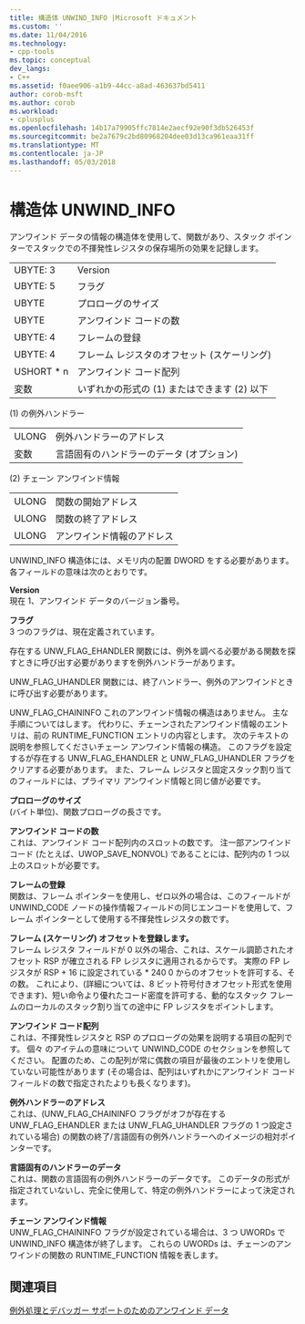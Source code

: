 ```yaml
---
title: 構造体 UNWIND_INFO |Microsoft ドキュメント
ms.custom: ''
ms.date: 11/04/2016
ms.technology:
- cpp-tools
ms.topic: conceptual
dev_langs:
- C++
ms.assetid: f0aee906-a1b9-44cc-a8ad-463637bd5411
author: corob-msft
ms.author: corob
ms.workload:
- cplusplus
ms.openlocfilehash: 14b17a79905ffc7814e2aecf92e90f3db526453f
ms.sourcegitcommit: be2a7679c2bd80968204dee03d13ca961eaa31ff
ms.translationtype: MT
ms.contentlocale: ja-JP
ms.lasthandoff: 05/03/2018
---
```

# <a name="struct-unwindinfo"></a>構造体 UNWIND_INFO
アンワインド データの情報の構造体を使用して、関数があり、スタック ポインターでスタックでの不揮発性レジスタの保存場所の効果を記録します。  
  
|||  
|-|-|  
|UBYTE: 3|Version|  
|UBYTE: 5|フラグ|  
|UBYTE|プロローグのサイズ|  
|UBYTE|アンワインド コードの数|  
|UBYTE: 4|フレームの登録|  
|UBYTE: 4|フレーム レジスタのオフセット (スケーリング)|  
|USHORT * n|アンワインド コード配列|  
|変数|いずれかの形式の (1) またはできます (2) 以下|  
  
 (1) の例外ハンドラー  
  
|||  
|-|-|  
|ULONG|例外ハンドラーのアドレス|  
|変数|言語固有のハンドラーのデータ (オプション)|  
  
 (2) チェーン アンワインド情報  
  
|||  
|-|-|  
|ULONG|関数の開始アドレス|  
|ULONG|関数の終了アドレス|  
|ULONG|アンワインド情報のアドレス|  
  
 UNWIND_INFO 構造体には、メモリ内の配置 DWORD をする必要があります。 各フィールドの意味は次のとおりです。  
  
 **Version**  
 現在 1、アンワインド データのバージョン番号。  
  
 **フラグ**  
 3 つのフラグは、現在定義されています。  
  
 存在する UNW_FLAG_EHANDLER 関数には、例外を調べる必要がある関数を探すときに呼び出す必要がありますを例外ハンドラーがあります。  
  
 UNW_FLAG_UHANDLER 関数には、終了ハンドラー、例外のアンワインドときに呼び出す必要があります。  
  
 UNW_FLAG_CHAININFO これのアンワインド情報の構造はありません。 主な手順についてはします。 代わりに、チェーンされたアンワインド情報のエントリは、前の RUNTIME_FUNCTION エントリの内容とします。 次のテキストの説明を参照してくださいチェーン アンワインド情報の構造。 このフラグを設定するが存在する UNW_FLAG_EHANDLER と UNW_FLAG_UHANDLER フラグをクリアする必要があります。 また、フレーム レジスタと固定スタック割り当てのフィールドには、プライマリ アンワインド情報と同じ値が必要です。  
  
 **プロローグのサイズ**  
 (バイト単位)、関数プロローグの長さです。  
  
 **アンワインド コードの数**  
 これは、アンワインド コード配列内のスロットの数です。 注一部アンワインド コード (たとえば、UWOP_SAVE_NONVOL) であることには、配列内の 1 つ以上のスロットが必要です。  
  
 **フレームの登録**  
 関数は、フレーム ポインターを使用し、ゼロ以外の場合は、このフィールドが UNWIND_CODE ノードの操作情報フィールドの同じエンコードを使用して、フレーム ポインターとして使用する不揮発性レジスタの数です。  
  
 **フレーム (スケーリング) オフセットを登録します。**  
 フレーム レジスタ フィールドが 0 以外の場合、これは、スケール調節されたオフセット RSP が確立される FP レジスタに適用されるからです。 実際の FP レジスタが RSP + 16 に設定されている * 240 0 からのオフセットを許可する、その数。 これにより、(詳細については、8 ビット符号付きオフセット形式を使用できます)、短い命令より優れたコード密度を許可する、動的なスタック フレームのローカルのスタック割り当ての途中に FP レジスタをポイントします。  
  
 **アンワインド コード配列**  
 これは、不揮発性レジスタと RSP のプロローグの効果を説明する項目の配列です。 個々 のアイテムの意味について UNWIND_CODE のセクションを参照してください。 配置のため、この配列が常に偶数の項目が最後のエントリを使用していない可能性があります (その場合は、配列はいずれかにアンワインド コード フィールドの数で指定されたよりも長くなります)。  
  
 **例外ハンドラーのアドレス**  
 これは、(UNW_FLAG_CHAININFO フラグがオフが存在する UNW_FLAG_EHANDLER または UNW_FLAG_UHANDLER フラグの 1 つ設定されている場合) の関数の終了/言語固有の例外ハンドラーへのイメージの相対ポインターです。  
  
 **言語固有のハンドラーのデータ**  
 これは、関数の言語固有の例外ハンドラーのデータです。 このデータの形式が指定されていないし、完全に使用して、特定の例外ハンドラーによって決定されます。  
  
 **チェーン アンワインド情報**  
 UNW_FLAG_CHAININFO フラグが設定されている場合は、3 つ UWORDs で UNWIND_INFO 構造体が終了します。  これらの UWORDs は、チェーンのアンワインドの関数の RUNTIME_FUNCTION 情報を表します。  
  
## <a name="see-also"></a>関連項目  
 [例外処理とデバッガー サポートのためのアンワインド データ](../build/unwind-data-for-exception-handling-debugger-support.md)